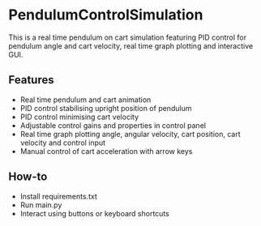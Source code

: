 # PendulumControlSimulation
This is a real time pendulum on cart simulation featuring PID control for pendulum angle and cart velocity, real time graph plotting and interactive GUI.

## Features
- Real time pendulum and cart animation
- PID control stabilising upright position of pendulum
- PID control minimising cart velocity
- Adjustable control gains and properties in control panel
- Real time graph plotting angle, angular velocity, cart position, cart velocity and control input
- Manual control of cart acceleration with arrow keys

## How-to
- Install requirements.txt
- Run main.py
- Interact using buttons or keyboard shortcuts
